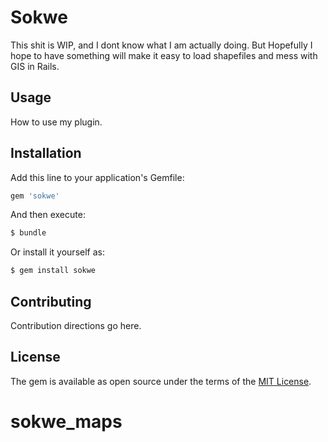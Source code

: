# Sokwe
This shit is WIP, and I dont know what I am actually doing. But Hopefully I hope to have something will make it easy to load shapefiles and mess with GIS in Rails.

## Usage
How to use my plugin.

## Installation
Add this line to your application's Gemfile:

```ruby
gem 'sokwe'
```

And then execute:
```bash
$ bundle
```

Or install it yourself as:
```bash
$ gem install sokwe
```

## Contributing
Contribution directions go here.

## License
The gem is available as open source under the terms of the [MIT License](http://opensource.org/licenses/MIT).
# sokwe_maps
